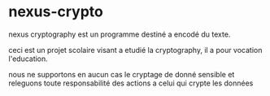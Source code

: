 # nexus-crypto

nexus cryptography est un programme destiné a encodé du texte.

ceci est un projet scolaire visant a etudié la cryptography, il a pour vocation l'education.

nous ne supportons en aucun cas le cryptage de donné sensible et releguons toute responsabilité des actions a celui qui crypte les données
